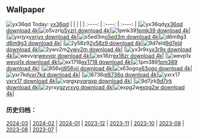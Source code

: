 ## Wallpaper
![yx36qd](https://w.wallhaven.cc/full/yx/wallhaven-yx36qd.png) Today: [yx36qd](https://th.wallhaven.cc/small/yx/yx36qd.jpg)
|      |      |      |
| :----: | :----: | :----: |
|![yx36qd](https://th.wallhaven.cc/small/yx/yx36qd.jpg)[yx36qd download 4k](https://wallhaven.cc/w/yx36qd)|![o5vzrl](https://th.wallhaven.cc/small/o5/o5vzrl.jpg)[o5vzrl download 4k](https://wallhaven.cc/w/o5vzrl)|![1pmk39](https://th.wallhaven.cc/small/1p/1pmk39.jpg)[1pmk39 download 4k](https://wallhaven.cc/w/1pmk39)|
|![yxrjyx](https://th.wallhaven.cc/small/yx/yxrjyx.jpg)[yxrjyx download 4k](https://wallhaven.cc/w/yxrjyx)|![o5ed3m](https://th.wallhaven.cc/small/o5/o5ed3m.jpg)[o5ed3m download 4k](https://wallhaven.cc/w/o5ed3m)|![d6m9g3](https://th.wallhaven.cc/small/d6/d6m9g3.jpg)[d6m9g3 download 4k](https://wallhaven.cc/w/d6m9g3)|
|![2y58z9](https://th.wallhaven.cc/small/2y/2y58z9.jpg)[2y58z9 download 4k](https://wallhaven.cc/w/2y58z9)|![9d7eld](https://th.wallhaven.cc/small/9d/9d7eld.jpg)[9d7eld download 4k](https://wallhaven.cc/w/9d7eld)|![2ywv2m](https://th.wallhaven.cc/small/2y/2ywv2m.jpg)[2ywv2m download 4k](https://wallhaven.cc/w/2ywv2m)|
|![yx3r9x](https://th.wallhaven.cc/small/yx/yx3r9x.jpg)[yx3r9x download 4k](https://wallhaven.cc/w/yx3r9x)|![wevvqr](https://th.wallhaven.cc/small/we/wevvqr.jpg)[wevvqr download 4k](https://wallhaven.cc/w/wevvqr)|![ex18zr](https://th.wallhaven.cc/small/ex/ex18zr.jpg)[ex18zr download 4k](https://wallhaven.cc/w/ex18zr)|
|![wevp1x](https://th.wallhaven.cc/small/we/wevp1x.jpg)[wevp1x download 4k](https://wallhaven.cc/w/wevp1x)|![ex1718](https://th.wallhaven.cc/small/ex/ex1718.jpg)[ex1718 download 4k](https://wallhaven.cc/w/ex1718)|![1pm389](https://th.wallhaven.cc/small/1p/1pm389.jpg)[1pm389 download 4k](https://wallhaven.cc/w/1pm389)|
|![856vjj](https://th.wallhaven.cc/small/85/856vjj.jpg)[856vjj download 4k](https://wallhaven.cc/w/856vjj)|![x63ogo](https://th.wallhaven.cc/small/x6/x63ogo.jpg)[x63ogo download 4k](https://wallhaven.cc/w/x63ogo)|![yxr7kd](https://th.wallhaven.cc/small/yx/yxr7kd.jpg)[yxr7kd download 4k](https://wallhaven.cc/w/yxr7kd)|
|![l8736q](https://th.wallhaven.cc/small/l8/l8736q.jpg)[l8736q download 4k](https://wallhaven.cc/w/l8736q)|![yxrx17](https://th.wallhaven.cc/small/yx/yxrx17.jpg)[yxrx17 download 4k](https://wallhaven.cc/w/yxrx17)|![vqrgxp](https://th.wallhaven.cc/small/vq/vqrgxp.jpg)[vqrgxp download 4k](https://wallhaven.cc/w/vqrgxp)|
|![9d7jrk](https://th.wallhaven.cc/small/9d/9d7jrk.jpg)[9d7jrk download 4k](https://wallhaven.cc/w/9d7jrk)|![zyrxyg](https://th.wallhaven.cc/small/zy/zyrxyg.jpg)[zyrxyg download 4k](https://wallhaven.cc/w/zyrxyg)|![expg2w](https://th.wallhaven.cc/small/ex/expg2w.jpg)[expg2w download 4k](https://wallhaven.cc/w/expg2w)|

### 历史归档：
[2024-03](https://github.com/april-projects/april-wallpaper/tree/main/picture/2024-03/) | [2024-02](https://github.com/april-projects/april-wallpaper/tree/main/picture/2024-02/) | [2024-01](https://github.com/april-projects/april-wallpaper/tree/main/picture/2024-01/) | [2023-12](https://github.com/april-projects/april-wallpaper/tree/main/picture/2023-12/) | [2023-11](https://github.com/april-projects/april-wallpaper/tree/main/picture/2023-11/) | [2023-10](https://github.com/april-projects/april-wallpaper/tree/main/picture/2023-10/) | [2023-09](https://github.com/april-projects/april-wallpaper/tree/main/picture/2023-09/) | [2023-08](https://github.com/april-projects/april-wallpaper/tree/main/picture/2023-08/) | 
[2023-07](https://github.com/april-projects/april-wallpaper/tree/main/picture/2023-07/) | 
